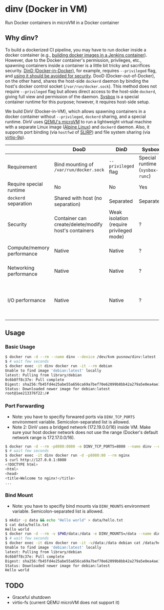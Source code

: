 # dinv (Docker in VM)

Run Docker containers in microVM in a Docker container

## Why dinv?

To build a dockerized CI pipeline, you may have to run docker inside a docker container (e.g., [building docker images in a Jenkins container](https://www.jenkins.io/doc/book/installing/docker/)).
However, due to the Docker container's permission, privileges, etc., spawning containers inside a container is a little bit tricky and sacrifices security.
[DinD (Docker-in-Docker)](https://jpetazzo.github.io/2015/09/03/do-not-use-docker-in-docker-for-ci/), for example, requires `--privileged` flag, and [using it should be avoided for security](https://docs.docker.com/engine/reference/commandline/run/#full-container-capabilities---privileged).
DooD (Docker-out-of-Docker), on the other hand, shares the host-side `dockerd` daemon by binding the host's docker control socket (`/var/run/docker.sock`).
This method does not require `--privileged` flag but allows direct access to the host-side `dockerd`, giving full view and permission of the daemon.
[Sysbox](https://github.com/nestybox/sysbox) is a special container runtime for this purpose; however, it requires host-side setup.

We build DinV (Docker-in-VM), which allows spawning containers in a docker container without `--privileged`, `dockerd` sharing, and a special runtime.
DinV uses [QEMU's microVM](https://qemu.readthedocs.io/en/latest/system/i386/microvm.html) to run a lightweight virtual machine with a separate Linux image ([Alpine Linux](https://www.alpinelinux.org)) and `dockerd` daemon.
Also, it supports port binding (via `hostfwd` of [SLIRP](https://wiki.qemu.org/Documentation/Networking#User_Networking_.28SLIRP.29)) and file system sharing (via [virtio-9p](https://wiki.qemu.org/Documentation/9psetup)).

|                            | DooD                                                 | DinD                                     | Sysbox                  | DinV                                                                                                                                                          |
|----------------------------|------------------------------------------------------|------------------------------------------|-------------------------|---------------------------------------------------------------------------------------------------------------------------------------------------------------|
| Requirement      | Bind mounting of `/var/run/docker.sock`     | `--privileged` flag                        | Special runtime (`sysbox-runc`)| KVM device option (`--device /dev/kvm`)                                                                                                                                        |
| Require special runtime    | No                                                   | No                                       | Yes                     | No                                                                                                                                                            |
| `dockerd` separation       | Shared with host (no separation)                     | Separated                                | Separated               | Separated                                                                                                                                                     |
| Security                   | Container can create/delete/modify host's containers | Weak isolation (require privileged mode) | ?                       | Strong isolation (VM isolation + unprivileged)                                                                                                                |
| Compute/memory performance | Native                                               | Native                                   | ?                       | Near-native (VT-x accelerated)                                                                                                                                |
| Networking performance     | Native                                               | Native                                   | ?                       | Poor (depends on [SLIRP](https://wiki.qemu.org/Documentation/Networking#User_Networking_.28SLIRP.29))                                                         |
| I/O performance            | Native                                               | Native                                   | ?                       | [Volumes](https://docs.docker.com/storage/volumes/): Near-native (`virtio-blk`) <br> Bind mounts: Poor ([virtio-9p](https://wiki.qemu.org/Documentation/9psetup)) |

## Usage

### Basic Usage

```bash
$ docker run -d --rm --name dinv --device /dev/kvm pusnow/dinv:latest
$ # wait few seconds
$ docker exec -it dinv docker run -it --rm debian
Unable to find image 'debian:latest' locally
latest: Pulling from library/debian
0c6b8ff8c37e: Pull complete 
Digest: sha256:fb45fd4e25abe55a656ca69a7bef70e62099b8bb42a279a5e0ea4ae1ab410e0d
Status: Downloaded newer image for debian:latest
root@1ee213376f22:/# 
```

### Port Forwarding

* Note: you have to specifiy forwared ports via `DINV_TCP_PORTS` environment variable. Semicolon-separated list is allowed.
* Note 2: DinV uses a bridged network (172.19.0.0/16) inside VM. Make sure your host docker network does not use the range (Docker's default network range is 172.17.0.0/16).

```bash
$ docker run -d --rm -p8080:8080 -e DINV_TCP_PORTS=8080 --name dinv --device /dev/kvm pusnow/dinv:latest
$ # wait few seconds
$ docker exec -it dinv docker run -d -p8080:80 --rm nginx
$ curl http://127.0.0.1:8080
<!DOCTYPE html>
<html>
<head>
<title>Welcome to nginx!</title>
...
```

### Bind Mount

* Note: you have to specifiy bind mounts via `DINV_MOUNTS` environment variable. Semicolon-separated list is allowed.

```bash
$ mkdir -p data && echo "Hello world" > data/hello.txt
$ cat data/hello.txt
Hello world
$ docker run -d --rm -v $PWD/data:/data -e DINV_MOUNTS=/data --name dinv --device /dev/kvm pusnow/dinv:latest
$ # wait few seconds
$ docker exec -it dinv docker run -it -v/data:/data debian cat /data/hello.txt
Unable to find image 'debian:latest' locally
latest: Pulling from library/debian
0c6b8ff8c37e: Pull complete 
Digest: sha256:fb45fd4e25abe55a656ca69a7bef70e62099b8bb42a279a5e0ea4ae1ab410e0d
Status: Downloaded newer image for debian:latest
Hello world
```

## TODO

* Graceful shutdown
* virtio-fs (current QEMU microVM does not support it)
